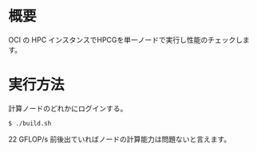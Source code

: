 # 概要
OCI の HPC インスタンスでHPCGを単一ノードで実行し性能のチェックします。

# 実行方法
計算ノードのどれかにログインする。
```
$ ./build.sh
```

22 GFLOP/s 前後出ていればノードの計算能力は問題ないと言えます。
